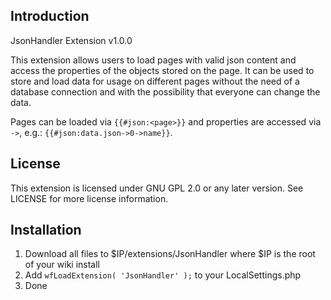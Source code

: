 ## Introduction
JsonHandler Extension v1.0.0

This extension allows users to load pages with valid json content and access the properties of the objects stored on the page. It can be used to store and load data for usage on different pages without the need of a database connection and with the possibility that everyone can change the data.

Pages can be loaded via `{{#json:<page>}}` and properties are accessed via `->`, e.g.: `{{#json:data.json->0->name}}`.

## License
This extension is licensed under GNU GPL 2.0 or any later version. See LICENSE for more license information.

## Installation
1. Download all files to $IP/extensions/JsonHandler where $IP is the root of your wiki install
2. Add `wfLoadExtension( 'JsonHandler' );` to your LocalSettings.php
3. Done